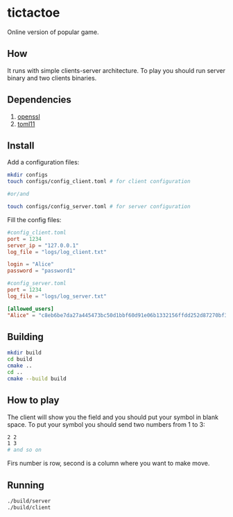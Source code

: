 # tictactoe
Online version of popular game.
## How
It runs with simple clients-server architecture. To play you should run server binary and two clients binaries.
## Dependencies
1. [openssl](https://github.com/openssl/openssl)
2. [toml11](https://github.com/ToruNiina/toml11)

## Install 
Add a configuration files:
```bash
mkdir configs
touch configs/config_client.toml # for client configuration

#or/and

touch configs/config_server.toml # for server configuration
```
Fill the config files:
```toml
#config_client.toml
port = 1234
server_ip = "127.0.0.1"
log_file = "logs/log_client.txt"

login = "Alice"
password = "password1"
```
```toml
#config_server.toml
port = 1234
log_file = "logs/log_server.txt"

[allowed_users]
"Alice" = "c8eb6be7da27a445473bc50d1bbf60d91e06b1332156ffdd252d87270bf351bf" #sha256 of "password1"
```
 ## Building
 ```bash
mkdir build
cd build
cmake ..
cd ..
cmake --build build
```

## How to play
The client will show you the field and you should put your symbol in blank space. To put your symbol you should send two numbers from 1 to 3:
```bash
2 2
1 3
# and so on
```
Firs number is row, second is a column where you want to make move.
## Running
```bash
./build/server
./build/client
```

